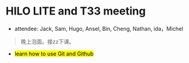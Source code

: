 # HILO LITE and T33 meeting
* attendee: Jack, Sam, Hugo, Ansel, Bin, Cheng, Nathan, ida，Michel

> 晚上泡面。接zz下课。

* <mark>learn how to use Git and Github